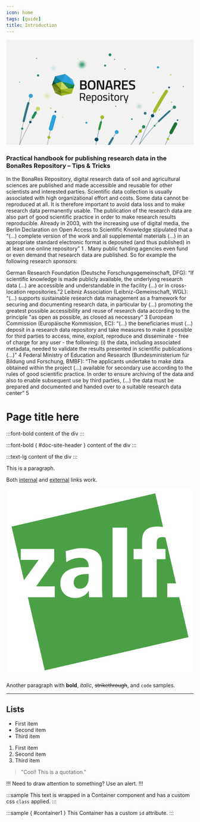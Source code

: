 ```yaml
---
icon: home
tags: [guide]
title: Introduction
---
```

![](static/img/bonares-repository-logo.png)
### Practical handbook for publishing research data in the BonaRes Repository – Tips & Tricks

In the BonaRes Repository, digital research data of soil and agricultural sciences are published and
made accessible and reusable for other scientists and interested parties. Scientific data collection is
usually associated with high organizational effort and costs. Some data cannot be reproduced at all. It is
therefore important to avoid data loss and to make research data permanently usable. The publication
of the research data are also part of good scientific practice in order to make research results
reproducible. Already in 2003, with the increasing use of digital media, the Berlin Declaration on Open
Access to Scientific Knowledge stipulated that a “(…) complete version of the work and all supplemental
materials (...) in an appropriate standard electronic format is deposited (and thus published) in at least
one online repository”
1
. Many public funding agencies even fund or even demand that research data are
published. So for example the following research sponsors:


German Research Foundation (Deutsche Forschungsgemeinschaft, DFG): “If scientific knowledge is
made publicly available, the underlying research data (...) are accessible and understandable in the
facility (...) or in cross-location repositories.”2
Leibniz Association (Leibniz-Gemeinschaft, WGL): “(...) supports sustainable research data management
as a framework for securing and documenting research data, in particular by (...) promoting the greatest
possible accessibility and reuse of research data according to the principle "as open as possible, as closed
as necessary“
3
European Commission (Europäische Kommission, EC): “(...) the beneficiaries must (...) deposit in a
research data repository and take measures to make it possible for third parties to access, mine, exploit,
reproduce and disseminate - free of charge for any user - the following: (i) the data, including associated
metadata, needed to validate the results presented in scientific publications (...)”
4
Federal Ministry of Education and Research (Bundesministerium für Bildung und Forschung, BMBF):
“The applicants undertake to make data obtained within the project (...) available for secondary use
according to the rules of good scientific practice. In order to ensure archiving of the data and also to
enable subsequent use by third parties, (...) the data must be prepared and documented and handed
over to a suitable research data center”
5



# Page title here

:::font-bold
content of the div
:::

:::font-bold { #doc-site-header }
content of the div
:::

:::text-lg
content of the div
:::



This is a paragraph.

Both [internal](README.md) and [external](https://example.com) links work.

![Your logo](static/img/zalf_logo.svg)

Another paragraph with **bold**, _italic_, ~~strikethrough~~, and `code` samples.

---

## Lists

- First item
- Second item
- Third item

1. First item
2. Second item
3. Third item

> "Cool! This is a quotation."

!!!
Need to draw attention to something? Use an alert.
!!!

:::sample
This text is wrapped in a Container component and has a custom css `class` applied.
:::

:::sample { #container1 }
This Container has a custom `id` attribute.
:::